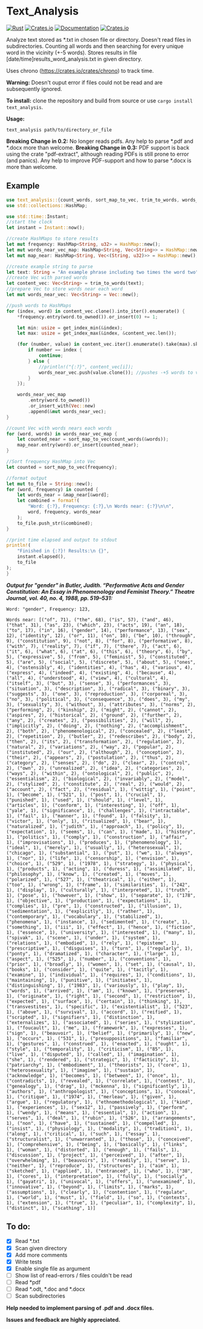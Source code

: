 # Text_Analysis

[![Rust](https://github.com/LazyEmpiricist/text_analysis/workflows/Rust/badge.svg?branch=main)](https://github.com/LazyEmpiricist/text_analysis)
[![Crates.io](https://img.shields.io/crates/v/text_analysis)](https://crates.io/crates/text_analysis)
[![Documentation](https://docs.rs/text_analysis/badge.svg)](https://docs.rs/text_analysis/)
[![Crates.io](https://img.shields.io/crates/l/text_analysis)](https://github.com/LazyEmpiricist/text_analysis/blob/main/LICENSE)


Analyze text stored as *.txt in chosen file or directory. Doesn't read files in subdirectories.
Counting all words and then searching for every unique word in the vicinity (+-5 words).
Stores results in file [date/time]results_word_analysis.txt in given directory.

Uses chrono (https://crates.io/crates/chrono) to track time.

**Warning:** Doesn't ouput error if files could not be read and are subsequently ignored.

**To install:** clone the repository and build from source or use ```cargo install text_analysis```.

**Usage:**
```
text_analysis path/to/directory_or_file
```
**Breaking Change in 0.2:** No longer reads pdfs. Any help to parse *.pdf and *.docx more than welcome.
**Breaking Change in 0.3:** PDF support is back using the crate "pdf-extract", although reading PDFs is still prone to error (and panics). Any help to improve PDF-support and how to parse *.docx is more than welcome.

## Example 

```rust
use text_analysis::{count_words, sort_map_to_vec, trim_to_words, words_near};
use std::collections::HashMap;

use std::time::Instant;
//start the clock
let instant = Instant::now();

//create HashMaps to store results
let mut frequency: HashMap<String, u32> = HashMap::new();
let mut words_near_vec_map: HashMap<String, Vec<String>> = HashMap::new();
let mut map_near: HashMap<String, Vec<(String, u32)>> = HashMap::new();

//create example string to parse
let text: String = "An example phrase including two times the word two".to_string();
//create Vec with parsed words
let content_vec: Vec<String> = trim_to_words(text);
//prepare Vec to store words near each word
let mut words_near_vec: Vec<String> = Vec::new();

//push words to HashMaps
for (index, word) in content_vec.clone().into_iter().enumerate() {
    *frequency.entry(word.to_owned()).or_insert(0) += 1;

    let min: usize = get_index_min(&index);
    let max: usize = get_index_max(&index, &content_vec.len());

    (for (number, value) in content_vec.iter().enumerate().take(max).skip(min) {
        if number == index {
            continue;
        } else {
            //println!("{:?}", content_vec[i]);
            words_near_vec.push(value.clone()); //pushes -+5 words to vec
        }
    });

    words_near_vec_map
        .entry(word.to_owned())
        .or_insert_with(Vec::new)
        .append(&mut words_near_vec);
}

//count Vec with words nears each words
for (word, words) in words_near_vec_map {
    let counted_near = sort_map_to_vec(count_words(&words));
    map_near.entry(word).or_insert(counted_near);
}

//Sort frequency HashMap into Vec
let counted = sort_map_to_vec(frequency);

//format output
let mut to_file = String::new();
for (word, frequency) in counted {
    let words_near = &map_near[&word];
    let combined = format!(
        "Word: {:?}, Frequency: {:?},\n Words near: {:?}\n\n",
        word, frequency, words_near
    );
    to_file.push_str(&combined);
}

//print time elapsed and output to stdout
println!(
    "Finished in {:?}! Results:\n {}",
    instant.elapsed(),
    to_file
);
}

```

***Output for "gender" in Butler, Judith. “Performative Acts and Gender Constitution: An Essay in Phenomenology and Feminist Theory.” Theatre Journal, vol. 40, no. 4, 1988, pp. 519–531:***
```
Word: "gender", Frequency: 123,

Words near: [("of", 71), ("the", 68), ("is", 57), ("and", 46), ("that", 31), ("as", 23), ("which", 23), ("acts", 19), ("an", 18), ("to", 17), ("in", 16), ("gender", 14), ("performance", 13), ("sex", 12), ("identity", 12), ("or", 11), ("on", 10), ("be", 10), ("through", 9), ("constitution", 9), ("not", 8), ("for", 8), ("performative", 8), ("with", 7), ("reality", 7), ("if", 7), ("there", 7), ("act", 6), ("it", 6), ("what", 6), ("at", 6), ("this", 6), ("theory", 6), ("by", 5), ("expressive", 5), ("from", 5), ("feminist", 5), ("constituted", 5), ("are", 5), ("social", 5), ("discrete", 5), ("about", 5), ("ones", 4), ("ostensibly", 4), ("identities", 4), ("has", 4), ("various", 4), ("express", 4), ("indeed", 4), ("existing", 4), ("because", 4), ("all", 4), ("understood", 4), ("view", 4), ("cultural", 4), ("itself", 3), ("but", 3), ("sense", 3), ("performances", 3), ("situation", 3), ("description", 3), ("radical", 3), ("binary", 3), ("suggests", 3), ("one", 3), ("reproduction", 3), ("corporeal", 3), ("no", 3), ("political", 3), ("consequence", 3), ("does", 3), ("my", 3), ("sexuality", 3), ("without", 3), ("attributes", 3), ("norms", 2), ("performing", 2), ("kinship", 2), ("might", 2), ("cannot", 2), ("aspires", 2), ("historical", 2), ("ground", 2), ("further", 2), ("any", 2), ("creates", 2), ("possibilities", 2), ("will", 2), ("implicitly", 2), ("doing", 2), ("nothing", 2), ("accomplishment", 2), ("both", 2), ("phenomenological", 2), ("concealed", 2), ("least", 2), ("repetition", 2), ("butler", 2), ("redescribes", 2), ("body", 2), ("then", 2), ("its", 2), ("transformation", 2), ("regulation", 2), ("natural", 2), ("variations", 2), ("way", 2), ("popular", 2), ("instituted", 2), ("our", 2), ("although", 2), ("conception", 2), ("their", 2), ("appears", 2), ("postulation", 2), ("thus", 2), ("category", 2), ("senses", 2), ("do", 2), ("clear", 2), ("control", 2), ("own", 2), ("unrealized", 2), ("idea", 2), ("categories", 2), ("ways", 2), ("within", 2), ("ontological", 2), ("public", 2), ("essentialism", 2), ("biological", 2), ("invariably", 2), ("model", 2), ("stylized", 2), ("constitute", 2), ("real", 2), ("would", 2), ("account", 2), ("fact", 2), ("residual", 1), ("wittig", 1), ("point", 1), ("become", 1), ("521", 1), ("post", 1), ("crucial", 1), ("punished", 1), ("used", 1), ("should", 1), ("level", 1), ("articles", 1), ("conform", 1), ("interesting", 1), ("off", 1), ("yale", 1), ("significance", 1), ("challenges", 1), ("intractable", 1), ("fail", 1), ("manner", 1), ("found", 1), ("falsity", 1), ("victor", 1), ("only", 1), ("ritualized", 1), ("bear", 1), ("naturalized", 1), ("judith", 1), ("approach", 1), ("policy", 1), ("expectation", 1), ("seems", 1), ("can", 1), ("made", 1), ("history", 1), ("politics", 1), ("comply", 1), ("construction", 1), ("affair", 1), ("improvisations", 1), ("produces", 1), ("phenomenology", 1), ("ideal", 1), ("merely", 1), ("usually", 1), ("heterosexual", 1), ("chicago", 1), ("substantial", 1), ("put", 1), ("we", 1), ("always", 1), ("nor", 1), ("life", 1), ("censorship", 1), ("envision", 1), ("choice", 1), ("529", 1), ("1978", 1), ("strategy", 1), ("physical", 1), ("products", 1), ("acting", 1), ("duress", 1), ("assimilated", 1), ("philosophy", 1), ("know", 1), ("created", 1), ("moves", 1), ("polarized", 1), ("527", 1), ("theatrical", 1), ("either", 1), ("too", 1), ("wrong", 1), ("frame", 1), ("similarities", 1), ("242", 1), ("display", 1), ("culturally", 1), ("interpreted", 1), ("truth", 1), ("pose", 1), ("however", 1), ("show", 1), ("separate", 1), ("178", 1), ("objective", 1), ("production", 1), ("expectations", 1), ("complies", 1), ("pre", 1), ("constructed", 1), ("illusion", 1), ("sedimentation", 1), ("explicitly", 1), ("rather", 1), ("contemporary", 1), ("vocabulary", 1), ("stabilized", 1), ("phenomena", 1), ("instance", 1), ("sedimented", 1), ("create", 1), ("something", 1), ("iii", 1), ("effect", 1), ("hence", 1), ("fiction", 1), ("essence", 1), ("university", 1), ("interested", 1), ("many", 1), ("spivak", 1), ("scene", 1), ("under", 1), ("system", 1), ("relations", 1), ("embodied", 1), ("rely", 1), ("episteme", 1), ("prescriptive", 1), ("disguises", 1), ("turn", 1), ("regularly", 1), ("ponty", 1), ("dramatized", 1), ("character", 1), ("large", 1), ("aspect", 1), ("525", 1), ("number", 1), ("conventions", 1), ("prior", 1), ("broadly", 1), ("women", 1), ("set", 1), ("causal", 1), ("books", 1), ("consider", 1), ("quite", 1), ("tacitly", 1), ("examine", 1), ("individual", 1), ("requires", 1), ("conditions", 1), ("maintaining", 1), ("punitive", 1), ("initiates", 1), ("distinguishing", 1), ("1983", 1), ("variously", 1), ("play", 1), ("words", 1), ("arrived", 1), ("am", 1), ("known", 1), ("preserves", 1), ("originate", 1), ("right", 1), ("second", 1), ("restriction", 1), ("expected", 1), ("surface", 1), ("certain", 1), ("thinking", 1), ("transvestites", 1), ("specific", 1), ("existentialist", 1), ("523", 1), ("above", 1), ("survival", 1), ("accord", 1), ("reified", 1), ("scripted", 1), ("signifiers", 1), ("distinction", 1), ("externalizes", 1), ("associated", 1), ("series", 1), ("stylization", 1), ("foucault", 1), ("me", 1), ("framework", 1), ("expresses", 1), ("sign", 1), ("beauvoir", 1), ("belief", 1), ("primarily", 1), ("new", 1), ("occurs", 1), ("531", 1), ("presuppositions", 1), ("familiar", 1), ("gestures", 1), ("construed", 1), ("enacted", 1), ("ought", 1), ("style", 1), ("temporality", 1), ("criticism", 1), ("85", 1), ("live", 1), ("disputed", 1), ("called", 1), ("imagination", 1), ("she", 1), ("rendered", 1), ("strategic", 1), ("facticity", 1), ("patriarchy", 1), ("embodiment", 1), ("theorists", 1), ("core", 1), ("heterosexuality", 1), ("imagine", 1), ("sustain", 1), ("acknowledge", 1), ("becomes", 1), ("between", 1), ("once", 1), ("contradicts", 1), ("revealed", 1), ("correlate", 1), ("contest", 1), ("genealogy", 1), ("drag", 1), ("mckenna", 1), ("significantly", 1), ("authors", 1), ("anthropologist", 1), ("conceptions", 1), ("conceal", 1), ("critique", 1), ("1974", 1), ("merleau", 1), ("given", 1), ("argue", 1), ("regulatory", 1), ("ethnomethodological", 1), ("kind", 1), ("experiences", 1), ("sex12", 1), ("passively", 1), ("perform", 1), ("wendy", 1), ("means", 1), ("essential", 1), ("action", 1), ("serves", 1), ("deal", 1), ("rubin", 1), ("526", 1), ("arrangements", 1), ("non", 1), ("have", 1), ("sustained", 1), ("compelled", 1), ("insist", 1), ("physiology", 1), ("modality", 1), ("tradition1", 1), ("along", 1), ("critical", 1), ("such", 1), ("essay", 1), ("structuralist", 1), ("unwarranted", 1), ("those", 1), ("conceived", 1), ("comprehensive", 1), ("being", 1), ("basically", 1), ("links", 1), ("woman", 1), ("distorted", 1), ("enough", 1), ("fails", 1), ("discussion", 1), ("project", 1), ("perceived", 1), ("after", 1), ("overwhelming", 1), ("beauvoirs", 1), ("readily", 1), ("serve", 1), ("neither", 1), ("reproduce", 1), ("structures", 1), ("aim", 1), ("sketched", 1), ("applied", 1), ("entranced", 1), ("who", 1), ("38", 1), ("cores", 1), ("interpretation", 1), ("fully", 1), ("socially", 1), ("gayatri", 1), ("univocal", 1), ("offers", 1), ("unexamined", 1), ("innovative", 1), ("beyond", 1), ("limits", 1), ("marks", 1), ("assumptions", 1), ("clearly", 1), ("contention", 1), ("regulate", 1), ("world", 1), ("must", 1), ("field", 1), ("so", 1), ("contexts", 1), ("extension", 1), ("true", 1), ("peculiar", 1), ("complexity", 1), ("distinct", 1), ("scathing", 1)] 
```


## To do:
- [x] Read *.txt
- [x] Scan given directory
- [x] Add more comments
- [x] Write tests
- [x] Enable single file as argument
- [ ] Show list of read-errors / files couldn't be read
- [ ] Read *pdf
- [ ] Read *.odt, *.doc and *.docx
- [ ] Scan subdirectories

**Help needed to implement parsing of .pdf and .docx files.**

**Issues and feedback are highly appreciated.** 
